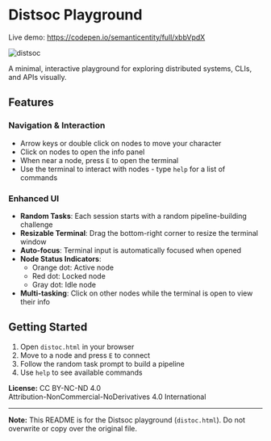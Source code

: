 # Distsoc Playground

Live demo: https://codepen.io/semanticentity/full/xbbVpdX

![distsoc](https://github.com/user-attachments/assets/f5d98b55-de3c-4d59-bf3c-d11d37107e53)

A minimal, interactive playground for exploring distributed systems, CLIs, and APIs visually.

## Features

### Navigation & Interaction
- Arrow keys or double click on nodes to move your character
- Click on nodes to open the info panel
- When near a node, press `E` to open the terminal
- Use the terminal to interact with nodes - type `help` for a list of commands

### Enhanced UI
- **Random Tasks**: Each session starts with a random pipeline-building challenge
- **Resizable Terminal**: Drag the bottom-right corner to resize the terminal window
- **Auto-focus**: Terminal input is automatically focused when opened
- **Node Status Indicators**: 
  - Orange dot: Active node
  - Red dot: Locked node
  - Gray dot: Idle node
- **Multi-tasking**: Click on other nodes while the terminal is open to view their info

## Getting Started

1. Open `distoc.html` in your browser
2. Move to a node and press `E` to connect
3. Follow the random task prompt to build a pipeline
4. Use `help` to see available commands

**License:** CC BY-NC-ND 4.0  
Attribution-NonCommercial-NoDerivatives 4.0 International

---

**Note:** This README is for the Distsoc playground (`distoc.html`). Do not overwrite or copy over the original file.
